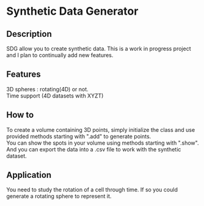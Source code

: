 # Synthetic Data Generator
## Description
SDG allow you to create synthetic data. This is a work in progress project and I plan to continually add new features.

## Features
3D spheres : rotating(4D) or not.   
Time support (4D datasets with XYZT)

## How to
To create a volume containing 3D points, simply initialize the class and use provided methods starting with ".add" to generate points.  
You can show the spots in your volume using methods starting with ".show".  
And you can export the data into a .csv file to work with the synthetic dataset.  

## Application
You need to study the rotation of a cell through time. If so you could generate a rotating sphere to represent it.  
